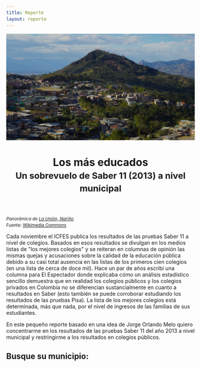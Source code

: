 ```yaml
---
title: Reporte
layout: reporte
---
```


<div id="titulo-reporte" class="container-fluid">
<header>
<img src="pics/la_union.jpg">
<h1>Los más educados<br><small>Un sobrevuelo de Saber 11 (2013) a nivel municipal</small></h1>
</header>
</div>


<div class="container">
<div class="row">
<div class="col-md-4">
	<small><em>Panorámica de <a href="http://www.launion-narino.gov.co/index.shtml">La Unión, Nariño</a></em><br>Fuente: <a href="http://commons.wikimedia.org/wiki/File:Vista_de_la_union_nari%C3%B1o.JPG">Wikimedia Commons</a></small>
</div>
<div class="col-md-8 texto">

<p>Cada noviembre el ICFES publica los resultados de las pruebas Saber 11 a nivel de colegios. Basados en esos resultados se divulgan en los medios listas de "los mejores colegios" y se reiteran en columnas de opinión las mismas quejas y acusaciones sobre la calidad de la educación pública debido a su casi total ausencia en las listas de los primeros cien colegios (en una lista de cerca de doce mil). Hace un par de años escribí una columna para El Espectador donde explicaba cómo un análisis estadístico sencillo demuestra que en realidad los colegios públicos y los colegios privados en Colombia no se diferencian sustancialmente en cuanto a resultados en Saber (esto también se puede corroborar estudiando los resultados de las pruebas Pisa). La lista de los mejores colegios está determinada, más que nada, por el nivel de ingresos de las familias de sus estudiantes.</p>

<p>En este pequeño reporte basado en una idea de Jorge Orlando Melo quiero concentrarme en los resultados de las pruebas Saber 11 del año 2013 a nivel municipal y restringirme a los resultados en colegios públicos. </p>

<h2>Busque su municipio:</h2>

<div id="formulario"></div>
<div id="tabla-resultados"></div>
</div>
</div>
</div>